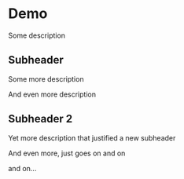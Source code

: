 # Demo

Some description

## Subheader

Some more description

And even more description

## Subheader 2

Yet more description that justified a new subheader

And even more, just goes on and on

and on...
